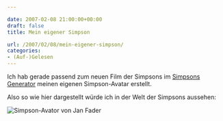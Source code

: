 ```yaml
---

date: 2007-02-08 21:00:00+00:00
draft: false
title: Mein eigener Simpson

url: /2007/02/08/mein-eigener-simpson/
categories:
- (Auf-)Gelesen
---
```


Ich hab gerade passend zum neuen Film der Simpsons im [Simpsons Generator](http://www.simpsonsmovie.com/main.html) meinen eigenen Simpson-Avatar erstellt.

Also so wie hier dargestellt würde ich in der Welt der Simpsons aussehen:

![Simpson-Avator von Jan Fader](/images/simpson-avatar-jan-fader-small.jpg)
